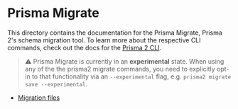 # Prisma Migrate

This directory contains the documentation for the Prisma Migrate, Prisma 2's schema migration tool. To learn more about the respective CLI commands, check out the docs for the [Prisma 2 CLI](../prisma2-cli.md).

> ⚠️ Prisma Migrate is currently in an **experimental** state. When using any of the the prisma2 migrate commands, you need to explicitly opt-in to that functionality via an `--experimental` flag, e.g. `prisma2 migrate save --experimental`.

- [Migration files](./migration-files.md)
